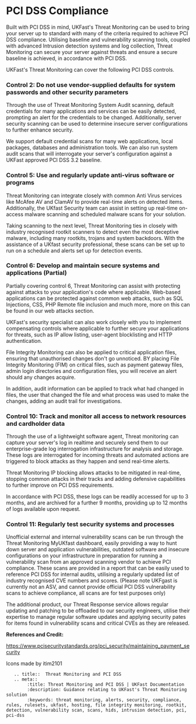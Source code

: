 # PCI DSS Compliance

Built with PCI DSS in mind, UKFast's Threat Monitoring can be used to bring your server up to standard with many of the criteria required to achieve PCI DSS compliance. Utilising baseline and vulnerability scanning tools, coupled with advanced Intrusion detection systems and log collection, Threat Monitoring can secure your server against threats and ensure a secure baseline is achieved, in accordance with PCI DSS.

UKFast's Threat Monitoring can cover the following PCI DSS controls.

### Control 2: Do not use vendor-supplied defaults for system passwords and other security parameters

Through the use of Threat Monitoring System Audit scanning, default credentials for many applications and services can be easily detected, prompting an alert for the credentials to be changed. Additionally, server security scanning can be used to determine insecure server configurations to further enhance security.

We support default credential scans for many web applications, local packages, databases and administration tools. We can also run system audit scans that will interrogate your server's configuration against a UKFast approved PCI DSS 3.2 baseline.


### Control 5: Use and regularly update anti-virus software or programs

Threat Monitoring can integrate closely with common Anti Virus services like McAfee AV and ClamAV to provide real-time alerts on detected items. Additionally, the UKfast Security team can assist in setting up real-time on-access malware scanning and scheduled malware scans for your solution.

Taking scanning to the next level, Threat Monitoring ties in closely with industry recognised rootkit scanners to detect even the most deceptive malware, including many rootkits, trojans and system backdoors. With the assistance of a UKfast security professional, these scans can be set up to run on a schedule and alerts set up for detection events.

### Control 6: Develop and maintain secure systems and applications (Partial)

Partially covering control 6, Threat Monitoring can assist with protecting against attacks to your application's code where applicable. Web-based applications can be protected against common web attacks, such as SQL Injections, CSS, PHP Remote file inclusion and much more, more on this can be found in our web attacks section.

UKFast's security specialist can also work closely with you to implement compensating controls where applicable to further secure your applications for threats, such as IP allow listing, user-agent blocklisting and HTTP authentication.

File Integrity Monitoring can also be applied to critical application files, ensuring that unauthorised changes don't go unnoticed. BY placing File Integrity Monitoring (FIM) on critical files, such as payment gateway files, admin login directories and configuration files, you will receive an alert should any changes acquire.

In addition, audit information can be applied to track what had changed in files, the user that changed the file and what process was used to make the changes, adding an audit trail for investigations.

### Control 10: Track and monitor all access to network resources and cardholder data

Through the use of a lightweight software agent, Threat monitoring can capture your server's log in realtime and securely send them to our enterprise-grade log interrogation infrastructure for analysis and storage. These logs are interrogated for incoming threats and automated actions are triggered to block attacks as they happen and send real-time alerts.

Threat Monitoring IP blocking allows attacks to be mitigated in real-time, stopping common attacks in their tracks and adding defensive capabilities to further improve on PCI DSS requirements.

In accordance with PCI DSS, these logs can be readily accessed for up to 3 months, and are archived for a further 9 months, providing up to 12 months of logs available upon request.

### Control 11: Regularly test security systems and processes

Unofficial external and internal vulnerability scans can be run through the Threat Monitoring MyUKfast dashboard, easily providing a way to hunt down server and application vulnerabilities, outdated software and insecure configurations on your infrastructure in preparation for running a vulnerability scan from an approved scanning vendor to achieve PCI compliance. These scans are provided in a report that can be easily used to reference PCI DSS for internal audits, utilising a regularly updated list of industry recognised CVE numbers and scores. (Please note UKFgast is currently not an ASV, and cannot provide official PCI DSS vulnerability scans to achieve compliance, all scans are for test purposes only)

The additional product, our Threat Response service allows regular updating and patching to be offloaded to our security engineers,  utilise their expertise to manage regular software updates and applying security pates for items found in vulnerability scans and critical CVEs as they are released.


**References and Credit:**

https://www.pcisecuritystandards.org/pci_security/maintaining_payment_security

Icons made by itim2101

```eval_rst
   .. title::  Threat Monitoring and PCI DSS
   .. meta::
        :title: Threat Monitoring and PCI DSS | UKFast Documentation
        :description: Guidance relating to UKFast's Threat Monitoring solution
        :keywords: threat monitoring, alerts, security, compliance, rules, rulesets, ukfast, hosting, file integrity monitoring, rootkit, detection, vulnerability scan, scans, hids, intrusion detection, pci, pci-dss
```

